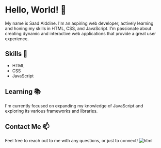 # Hello, World! 👋

My name is Saad Alddine. I'm an aspiring web developer, actively learning and honing my skills in HTML, CSS, and JavaScript. I'm passionate about creating dynamic and interactive web applications that provide a great user experience.

## Skills 🚀
- HTML
- CSS
- JavaScript

## Learning 📚
I'm currently focused on expanding my knowledge of JavaScript and exploring its various frameworks and libraries.

## Contact Me 📫
Feel free to reach out to me with any questions, or just to connect!
![html](https://github.com/MrAlameddine/MrAlameddine/assets/155602745/42f2c858-31b3-4832-8d48-5a273505e4c7)
